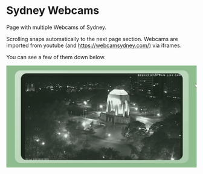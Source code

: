 # Sydney Webcams
Page with multiple Webcams of Sydney. 

Scrolling snaps automatically to the next page section.
Webcams are imported from youtube (and https://webcamsydney.com/) via iframes.


You can see a few of them down below.


![Alt Text](https://github.com/CruseoGithub/sydney_webcams/blob/master/screenshots/screencast.gif)

